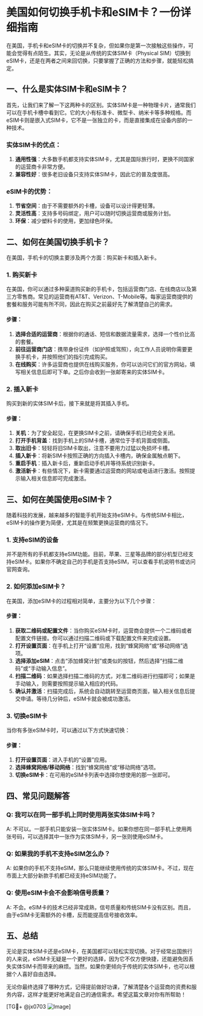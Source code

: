 # 美国如何切换手机卡和eSIM卡？一份详细指南

在美国，手机卡和eSIM卡的切换并不复杂，但如果你是第一次接触这些操作，可能会觉得有点陌生。其实，无论是从传统的实体SIM卡（Physical SIM）切换到eSIM卡，还是在两者之间来回切换，只要掌握了正确的方法和步骤，就能轻松搞定。

## 一、什么是实体SIM卡和eSIM卡？

首先，让我们来了解一下这两种卡的区别。实体SIM卡是一种物理卡片，通常我们可以在手机卡槽中看到它。它的大小有标准卡、微型卡、纳米卡等多种规格。而eSIM卡则是嵌入式SIM卡，它不是一张独立的卡，而是直接集成在设备内部的一种技术。

### 实体SIM卡的优点：
1. **通用性强**：大多数手机都支持实体SIM卡，尤其是国际旅行时，更换不同国家的运营商卡非常方便。
2. **兼容性好**：很多老旧设备只支持实体SIM卡，因此它的普及度很高。

### eSIM卡的优势：
1. **节省空间**：由于不需要额外的卡槽，设备可以设计得更轻薄。
2. **灵活性高**：支持多号码绑定，用户可以随时切换运营商或服务计划。
3. **环保**：减少塑料卡的使用，更加绿色环保。

## 二、如何在美国切换手机卡？

在美国，手机卡的切换主要涉及两个方面：购买新卡和插入新卡。

### 1. 购买新卡

在美国，你可以通过多种渠道购买新的手机卡，包括运营商门店、在线商店以及第三方零售商。常见的运营商有AT&T、Verizon、T-Mobile等。每家运营商提供的套餐和服务可能有所不同，因此在购买之前最好先了解清楚自己的需求。

#### 步骤：
1. **选择合适的运营商**：根据你的通话、短信和数据流量需求，选择一个性价比高的套餐。
2. **前往运营商门店**：携带身份证件（如护照或驾照），向工作人员说明你需要更换手机卡，并按照他们的指引完成购买。
3. **在线购买**：许多运营商也提供在线购买服务，你可以访问它们的官方网站，填写相关信息后即可下单。之后你会收到一张邮寄来的实体SIM卡。

### 2. 插入新卡

购买到新的实体SIM卡后，接下来就是将其插入手机。

#### 步骤：
1. **关机**：为了安全起见，在更换SIM卡之前，请确保手机已经完全关闭。
2. **打开手机背盖**：找到手机上的SIM卡槽，通常位于手机背面或侧面。
3. **取出旧卡**：轻轻将旧SIM卡取出，注意不要用力过猛以免损坏卡槽。
4. **插入新卡**：将新SIM卡按照正确的方向插入卡槽内，确保金属触点朝下。
5. **重启手机**：插入新卡后，重新启动手机并等待系统识别新卡。
6. **激活新卡**：有些情况下，新卡需要通过运营商的网站或电话进行激活。按照提示输入相关信息即可完成激活。

## 三、如何在美国使用eSIM卡？

随着科技的发展，越来越多的智能手机开始支持eSIM卡。与传统SIM卡相比，eSIM卡的操作更为简便，尤其是在频繁更换运营商的情况下。

### 1. 支持eSIM的设备

并不是所有的手机都支持eSIM功能。目前，苹果、三星等品牌的部分机型已经支持eSIM卡。如果你不确定自己的手机是否支持eSIM，可以查看手机说明书或访问官网查询。

### 2. 如何添加eSIM卡？

在美国，添加eSIM卡的过程相对简单，主要分为以下几个步骤：

#### 步骤：
1. **获取二维码或配置文件**：当你购买eSIM卡时，运营商会提供一个二维码或者配置文件链接。你可以通过扫描二维码或下载配置文件来完成设置。
2. **打开设置页面**：在手机上打开“设置”应用，找到“蜂窝网络”或“移动网络”选项。
3. **选择添加eSIM**：点击“添加蜂窝计划”或类似的按钮，然后选择“扫描二维码”或“手动输入信息”。
4. **扫描二维码**：如果选择扫描二维码的方式，对准二维码进行扫描即可；如果是手动输入，则需要按照提示输入相应的代码。
5. **确认并激活**：扫描完成后，系统会自动跳转至运营商页面，输入相关信息后提交申请。等待几分钟后，eSIM卡就会被成功激活。

### 3. 切换eSIM卡

当你有多张eSIM卡时，可以通过以下方式快速切换：

#### 步骤：
1. **打开设置页面**：进入手机的“设置”应用。
2. **选择蜂窝网络/移动网络**：找到“蜂窝网络”或“移动网络”选项。
3. **切换eSIM卡**：在可用的eSIM卡列表中选择你想使用的那一张即可。

## 四、常见问题解答

### Q: 我可以在同一部手机上同时使用两张实体SIM卡吗？
A: 不可以。一部手机只能安装一张实体SIM卡。如果你想在同一部手机上使用两张号码，可以选择其中一张作为实体SIM卡，另一张则使用eSIM卡。

### Q: 如果我的手机不支持eSIM怎么办？
A: 如果你的手机不支持eSIM，那么只能继续使用传统的实体SIM卡。不过，现在市面上大部分新款手机都已经支持eSIM功能了。

### Q: 使用eSIM卡会不会影响信号质量？
A: 不会。eSIM卡的技术已经非常成熟，信号质量和传统SIM卡没有区别。而且，由于eSIM卡无需额外的卡槽，反而能提高信号接收效率。

## 五、总结

无论是实体SIM卡还是eSIM卡，在美国都可以轻松实现切换。对于经常出国旅行的人来说，eSIM卡无疑是一个更好的选择，因为它不仅方便快捷，还能避免因丢失实体SIM卡而带来的麻烦。当然，如果你更倾向于传统的实体SIM卡，也可以根据个人喜好自由选择。

无论你最终选择了哪种方式，记得提前做好功课，了解清楚各个运营商的资费和服务内容，这样才能更好地满足自己的通信需求。希望这篇文章对你有所帮助！

[TG💪+ @jx0703 ![Image](https://github.com/user-attachments/assets/dbca1d08-cadb-493c-b0ec-ad6f7a83f270)]